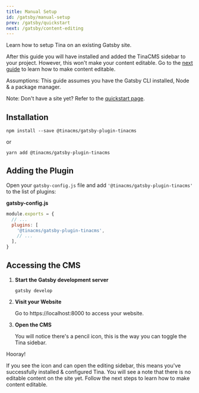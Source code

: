 ```yaml
---
title: Manual Setup
id: /gatsby/manual-setup
prev: /gatsby/quickstart
next: /gatsby/content-editing
---
```


Learn how to setup Tina on an existing Gatsby site.

After this guide you will have installed and added the TinaCMS sidebar to your project. However, this won't make your content editable. Go to the [next guide](/gatsby/edit-content) to learn how to make content editable.

Assumptions: This guide assumes you have the Gatsby CLI installed, Node & a package manager.

Note: Don't have a site yet? Refer to the [quickstart page](/gatsby/quickstart).

## Installation

```
npm install --save @tinacms/gatsby-plugin-tinacms
```

or

```
yarn add @tinacms/gatsby-plugin-tinacms
```

## Adding the Plugin

Open your `gatsby-config.js` file and add `'@tinacms/gatsby-plugin-tinacms'` to the list of plugins:

**gatsby-config.js**

```javascript
module.exports = {
  // ...
  plugins: [
    '@tinacms/gatsby-plugin-tinacms',
    // ...
  ],
}
```

## Accessing the CMS

1. **Start the Gatsby development server**

   ```
   gatsby develop
   ```

1. **Visit your Website**

   Go to https://localhost:8000 to access your website.

1. **Open the CMS**

   You will notice there's a pencil icon, this is the way you can toggle the Tina sidebar.

Hooray!

If you see the icon and can open the editing sidebar, this means you've successfully installed & configured Tina. You will see a note that there is no editable content on the site yet. Follow the next steps to learn how to make content editable.
